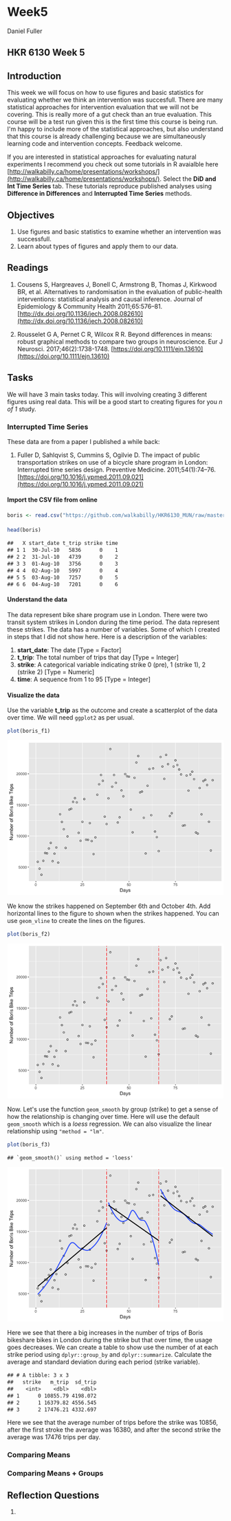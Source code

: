 # Week5
Daniel Fuller  




## HKR 6130 Week 5  

## Introduction

This week we will focus on how to use figures and basic statistics for evaluating whether we think an intervention was succesfull. There are many statistical approaches for intervention evaluation that we will not be covering. This is really more of a gut check than an true evaluation. This course will be a test run given this is the first time this course is being run. I'm happy to include more of the statistical approaches, but also understand that this course is already challenging because we are simultaneously learning code and intervention concepts. Feedback welcome. 

If you are interested in statistical approaches for evaluating natural experiments I recommend you check out some tutorials in R avaialble here [http://walkabilly.ca/home/presentations/workshops/](http://walkabilly.ca/home/presentations/workshops/). Select the **DiD and Int Time Series** tab. These tutorials reproduce published analyses using **Difference in Differences** and **Interrupted Time Series** methods. 

## Objectives

1. Use figures and basic statistics to examine whether an intervention was successfull. 
2. Learn about types of figures and apply them to our data. 

## Readings 

1. Cousens S, Hargreaves J, Bonell C, Armstrong B, Thomas J, Kirkwood BR, et al. Alternatives to randomisation in the evaluation of public-health interventions: statistical analysis and causal inference. Journal of Epidemiology & Community Health 2011;65:576–81. [http://dx.doi.org/10.1136/jech.2008.082610](http://dx.doi.org/10.1136/jech.2008.082610)

2. Rousselet G A, Pernet C R, Wilcox R R. Beyond differences in means: robust graphical methods to compare two groups in neuroscience. Eur J Neurosci. 2017;46(2):1738-1748. [https://doi.org/10.1111/ejn.13610](https://doi.org/10.1111/ejn.13610)

## Tasks

We will have 3 main tasks today. This will involving creating 3 different figures using real data. This will be a good start to creating figures for you *n of 1* study. 

### Interrupted Time Series

These data are from a paper I published a while back:  
1. Fuller D, Sahlqvist S, Cummins S, Ogilvie D. The impact of public transportation strikes on use of a bicycle share program in London: Interrupted time series design. Preventive Medicine. 2011;54(1):74–76.[https://doi.org/10.1016/j.ypmed.2011.09.021](https://doi.org/10.1016/j.ypmed.2011.09.021)

#### Import the CSV file from online


```r
boris <- read.csv("https://github.com/walkabilly/HKR6130_MUN/raw/master/boris_data.csv")

head(boris)
```

```
##   X start_date t_trip strike time
## 1 1  30-Jul-10   5836      0    1
## 2 2  31-Jul-10   4739      0    2
## 3 3  01-Aug-10   3756      0    3
## 4 4  02-Aug-10   5997      0    4
## 5 5  03-Aug-10   7257      0    5
## 6 6  04-Aug-10   7201      0    6
```

#### Understand the data

The data represent bike share program use in London. There were two transit system strikes in London during the time period. The data represent these strikes. The data has a number of variables. Some of which I created in steps that I did not show here. Here is a description of the variables:   
1. **start_date**: The date [Type = Factor]  
3. **t_trip**: The total number of trips that day [Type = Integer]  
4. **strike**: A categorical variable indicating strike 0 (pre), 1 (strike 1), 2 (strike 2) [Type = Numeric]  
5. **time**: A sequence from 1 to 95 [Type = Integer]  

#### Visualize the data

Use the variable **t_trip** as the outcome and create a scatterplot of the data over time. We will need `ggplot2` as per usual. 


```r
plot(boris_f1)  
```

![](week5_files/figure-html/unnamed-chunk-3-1.png)<!-- -->

We know the strikes happened on September 6th and October 4th. Add horizontal lines to the figure to shown when the strikes happened. You can use `geom_vline` to create the lines on the figures. 



```r
plot(boris_f2)  
```

![](week5_files/figure-html/unnamed-chunk-5-1.png)<!-- -->

Now. Let's use the function `geom_smooth` by group (strike) to get a sense of how the relationship is changing over time. Here will use the default `geom_smooth` which is a *loess* regression. We can also visualize the linear relationship using `"method = "lm"`.



```r
plot(boris_f3)  
```

```
## `geom_smooth()` using method = 'loess'
```

![](week5_files/figure-html/unnamed-chunk-7-1.png)<!-- -->

Here we see that there a big increases in the number of trips of Boris bikeshare bikes in London during the strike but that over time, the usage goes decreases. We can create a table to show use the number of at each strike period using `dplyr::group_by` and `dplyr::summarize`. Calculate the average and standard deviation during each period (strike variable). 


```
## # A tibble: 3 x 3
##   strike   m_trip  sd_trip
##    <int>    <dbl>    <dbl>
## 1      0 10855.79 4198.072
## 2      1 16379.82 4556.545
## 3      2 17476.21 4332.697
```

Here we see that the average number of trips before the strike was 10856, after the first stroke the average was 16380, and after the second strike the average was 17476 trips per day. 

### Comparing Means


### Comparing Means + Groups 


## Reflection Questions

1. 

